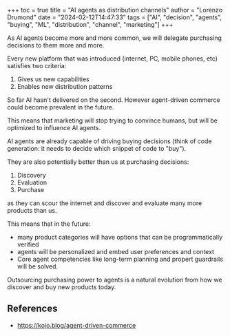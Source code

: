 +++
toc = true
title = "AI agents as distribution channels"
author = "Lorenzo Drumond"
date = "2024-02-12T14:47:33"
tags = ["AI",  "decision",  "agents",  "buying",  "ML",  "distribution",  "channel",  "marketing"]
+++



As AI agents become more and more common, we will delegate purchasing decisions to them more and more.

Every new platform that was introduced (internet, PC, mobile phones, etc) satisfies two criteria:

1. Gives us new capabilities
2. Enables new distribution patterns

So far AI hasn't delivered on the second. However agent-driven commerce could become prevalent in the future.

This means that marketing will stop trying to convince humans, but will be optimized to influence AI agents.

AI agents are already capable of driving buying decisions (think of code generation: it needs to decide which snippet of code to "buy").

They are also potentially better than us at purchasing decisions:

1. Discovery
2. Evaluation
3. Purchase

as they can scour the internet and discover and evaluate many more products than us.

This means that in the future:

- many product categories will have options that can be programmatically verified
- agents will be personalized and embed user preferences and context
-  Core agent competencies like long-term planning and propert guardrails will be solved.

Outsourcing purchasing power to agents is a natural evolution from how we discover and buy new products today.

## References
- https://kojo.blog/agent-driven-commerce
